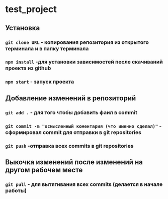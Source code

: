 # test_project

## Установка

### `git clone URL` - копирования репозитория из открытого терминала и в папку терминала

### `npm install` -для установки зависимостей песле скачиваний проекта из github

### `npm start` - запуск проекта

## Добавление изменений в репозиторий

### `git add .` - для того чтобы добавить фаил в commit

### `git commit -m "осмысленный коментария (что именно сделал)"` - сформировал commit для отправки в git repositories

### `git push` -отправка всех commits в git repositories

## Выкочка изменений после изменений на другом рабочем месте

### `git pull` - для вытягивания всех commits (делается в начале работы)
